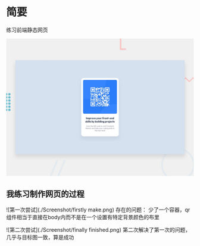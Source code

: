 # 简要
练习前端静态网页

![这是目标网页的参考图](./preview.jpg)

## 我练习制作网页的过程
![第一次尝试](./Screenshot/firstly make.png)
存在的问题：
  少了一个容器，qr组件相当于直接在body内而不是在一个设置有特定背景颜色的布里


![第二次尝试](./Screenshot/finally finished.png)
第二次解决了第一次的问题，几乎与目标图一致，算是成功
